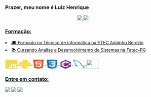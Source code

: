 ### Prazer, meu nome é Luiz Henrique

<div align="center">
  <a href="https://github.com/LuizHenriqueMenezes">
  <img height="155em" src="https://github-readme-stats.vercel.app/api?username=LuizHenriqueMenezes&show_icons=true&theme=react&include_all_commits=true&count_private=true"/>
  <img height="155em" src="https://github-readme-stats.vercel.app/api/top-langs/?username=LuizHenriqueMenezes&layout=compact&langs_count=7&theme=react"/>
</div>
</div>

### Formação:
<li>🎓 Formado no Técnico de Informática na ETEC Adolpho Berezin</li>
<li>📚 Cursando Analise e Desenvolvimento de Sistemas na Fatec-PG</li>

<div style="display: inline_block"><br>
  <img align="center" height="30" width="40" src="https://raw.githubusercontent.com/devicons/devicon/master/icons/javascript/javascript-plain.svg" />
  <img align="center" height="30" width="40" src="https://raw.githubusercontent.com/devicons/devicon/master/icons/python/python-plain.svg" />
  <img align="center" height="30" width="40" src="https://raw.githubusercontent.com/devicons/devicon/master/icons/html5/html5-original.svg">
  <img align="center" height="30" width="40" src="https://raw.githubusercontent.com/devicons/devicon/master/icons/css3/css3-original.svg">
  <img align="center" height="30" width="40" src="https://raw.githubusercontent.com/devicons/devicon/master/icons/csharp/csharp-original.svg">
  <img align="center" height="30" width="40" src="https://raw.githubusercontent.com/devicons/devicon/master/icons/mysql/mysql-original.svg">
  <img align="center" height="30" width="40" src="https://cdn.jsdelivr.net/gh/devicons/devicon/icons/vscode/vscode-original.svg"> 
 <div>

### Entre em contato:

<div> 
  <a href="https://www.instagram.com/luizhenriquekkkj/" target="_blank"><img src="https://img.shields.io/badge/-Instagram-%23E4405F?style=for-the-badge&logo=instagram&logoColor=white" target="_blank"></a>
  <a href = "mailto:luizhenriquemenezeskk@gmail.com"><img src="https://img.shields.io/badge/-Gmail-%23333?style=for-the-badge&logo=gmail&logoColor=white" target="_blank"></a>
  <a href="https://www.linkedin.com/in/luiz-henrique-menezes-a3418a237/" target="_blank"><img src="https://img.shields.io/badge/-LinkedIn-%230077B5?style=for-the-badge&logo=linkedin&logoColor=white" target="_blank"></a> 
</div>
